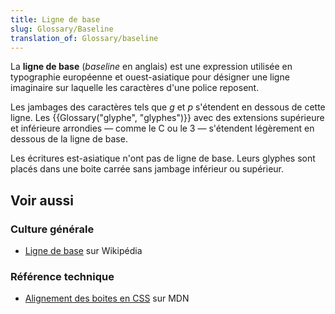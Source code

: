```yaml
---
title: Ligne de base
slug: Glossary/Baseline
translation_of: Glossary/baseline
---
```


La **ligne de base** (<i lang="en">baseline</i> en anglais) est une expression utilisée en typographie européenne et ouest-asiatique pour désigner une ligne imaginaire sur laquelle les caractères d'une police reposent.

Les jambages des caractères tels que _g_ et _p_ s'étendent en dessous de cette ligne. Les {{Glossary("glyphe", "glyphes")}} avec des extensions supérieure et inférieure arrondies — comme le C ou le 3 — s'étendent légèrement en dessous de la ligne de base.

Les écritures est-asiatique n'ont pas de ligne de base. Leurs glyphes sont placés dans une boite carrée sans jambage inférieur ou supérieur.

## Voir aussi

### Culture générale

- [Ligne de base](<https://fr.wikipedia.org/wiki/Ligne_de_base_(typographie)>) sur Wikipédia

### Référence technique

- [Alignement des boites en CSS](/fr/docs/Web/CSS/CSS_Box_Alignment#Types_d'alignement) sur MDN
